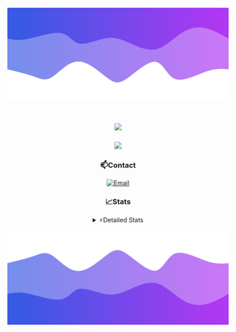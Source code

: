 ![Header](./header.png)
<div align="center">

<h1 align="center">
  <a href="https://git.io/typing-svg">
    <img src="https://readme-typing-svg.herokuapp.com/?lines=Hello,+There!+👋;This+is+chicho.;CEO+on+Hely+Development....;&center=true&size=25">
  </a>
</h1>
  
<p align="center">
  <img src="https://lanyard.cnrad.dev/api/852683595378196480" />
</p>

### 📫Contact
  [![Email](https://img.shields.io/badge/Email-gastondalla@gmail.com-04619f?style=for-the-badge&logo=gmail&logoColor=white)](mailto:gastondalla@gmail.com)
</br>  
### 📈Stats
<details>
    <summary> ⚡Detailed Stats</summary>
    <br/>

<!--START_SECTION:waka-->
![Code Time](http://img.shields.io/badge/Code%20Time-184%20hrs%2033%20mins-blue)

![Profile Views](http://img.shields.io/badge/Profile%20Views-2-blue)

**🐱 My GitHub Data** 

> 📦 37.9 kB Used in GitHub's Storage 
 > 
> 🏆 7 Contributions in the Year 2023
 > 
> 🚫 Not Opted to Hire
 > 
> 📜 6 Public Repositories 
 > 
> 🔑 9 Private Repositories 
 > 
**I'm a Night 🦉** 

```text
🌞 Morning                13 commits          ██░░░░░░░░░░░░░░░░░░░░░░░   07.98 % 
🌆 Daytime                16 commits          ██░░░░░░░░░░░░░░░░░░░░░░░   09.82 % 
🌃 Evening                77 commits          ████████████░░░░░░░░░░░░░   47.24 % 
🌙 Night                  57 commits          █████████░░░░░░░░░░░░░░░░   34.97 % 
```
📅 **I'm Most Productive on Wednesday** 

```text
Monday                   11 commits          ██░░░░░░░░░░░░░░░░░░░░░░░   06.75 % 
Tuesday                  33 commits          █████░░░░░░░░░░░░░░░░░░░░   20.25 % 
Wednesday                35 commits          █████░░░░░░░░░░░░░░░░░░░░   21.47 % 
Thursday                 17 commits          ███░░░░░░░░░░░░░░░░░░░░░░   10.43 % 
Friday                   20 commits          ███░░░░░░░░░░░░░░░░░░░░░░   12.27 % 
Saturday                 19 commits          ███░░░░░░░░░░░░░░░░░░░░░░   11.66 % 
Sunday                   28 commits          ████░░░░░░░░░░░░░░░░░░░░░   17.18 % 
```


📊 **This Week I Spent My Time On** 

```text
🕑︎ Time Zone: America/Argentina/Buenos_Aires

💬 Programming Languages: 
C#                       10 hrs 40 mins      ██████████░░░░░░░░░░░░░░░   38.81 % 
Python                   7 hrs 10 mins       ███████░░░░░░░░░░░░░░░░░░   26.06 % 
Other                    5 hrs 36 mins       █████░░░░░░░░░░░░░░░░░░░░   20.40 % 
HTML                     3 hrs 45 mins       ███░░░░░░░░░░░░░░░░░░░░░░   13.69 % 
JSON                     11 mins             ░░░░░░░░░░░░░░░░░░░░░░░░░   00.67 % 

🔥 Editors: 
Visual Studio            16 hrs 18 mins      ███████████████░░░░░░░░░░   59.27 % 
VS Code                  11 hrs 12 mins      ██████████░░░░░░░░░░░░░░░   40.73 % 

🐱‍💻 Projects: 
Hate                     8 hrs 14 mins       ███████░░░░░░░░░░░░░░░░░░   29.96 % 
Unknown Project          7 hrs 26 mins       ███████░░░░░░░░░░░░░░░░░░   27.05 % 
StringExtractor          6 hrs 26 mins       ██████░░░░░░░░░░░░░░░░░░░   23.44 % 
Coder                    3 hrs 43 mins       ███░░░░░░░░░░░░░░░░░░░░░░   13.54 % 
Palometa                 1 hr 36 mins        █░░░░░░░░░░░░░░░░░░░░░░░░   05.88 % 

💻 Operating System: 
Windows                  27 hrs 30 mins      █████████████████████████   100.00 % 
```

**I Mostly Code in JavaScript** 

```text
JavaScript               8 repos             ██████████░░░░░░░░░░░░░░░   38.10 % 
CSS                      3 repos             ████░░░░░░░░░░░░░░░░░░░░░   14.29 % 
C#                       2 repos             ██░░░░░░░░░░░░░░░░░░░░░░░   09.52 % 
Batchfile                1 repo              █░░░░░░░░░░░░░░░░░░░░░░░░   04.76 % 
Python                   1 repo              █░░░░░░░░░░░░░░░░░░░░░░░░   04.76 % 
```




 Last Updated on 28/06/2023 10:14:32 UTC
<!--END_SECTION:waka-->
</details>

![Footer](./footer.png)
